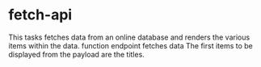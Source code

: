# fetch-api
This tasks fetches data from an online database and renders the various items within the data.
function endpoint fetches data
The first items to be displayed from the payload are the titles.